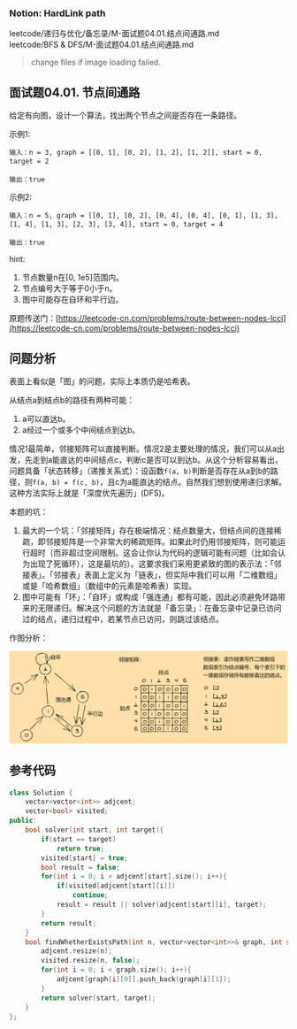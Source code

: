 ### Notion: HardLink path

leetcode/递归与优化/备忘录/M-面试题04.01.结点间通路.md  
leetcode/BFS & DFS/M-面试题04.01.结点间通路.md

> change files if image loading failed.

## 面试题04.01. 节点间通路

给定有向图，设计一个算法，找出两个节点之间是否存在一条路径。

示例1:

``` text
输入：n = 3, graph = [[0, 1], [0, 2], [1, 2], [1, 2]], start = 0, target = 2

输出：true
```

示例2:

``` text
输入：n = 5, graph = [[0, 1], [0, 2], [0, 4], [0, 4], [0, 1], [1, 3], [1, 4], [1, 3], [2, 3], [3, 4]], start = 0, target = 4

输出：true
```

hint:

1. 节点数量n在\[0, 1e5\]范围内。
2. 节点编号大于等于0小于n。
3. 图中可能存在自环和平行边。

原题传送门：[https://leetcode-cn.com/problems/route-between-nodes-lcci](https://leetcode-cn.com/problems/route-between-nodes-lcci)

## 问题分析

表面上看似是「图」的问题，实际上本质仍是哈希表。

从结点a到结点b的路径有两种可能：

1. a可以直达b。
2. a经过一个或多个中间结点到达b。

情况1最简单，邻接矩阵可以直接判断。情况2是主要处理的情况，我们可以从a出发，先走到a能直达的中间结点c，判断c是否可以到达b。从这个分析容易看出，问题具备「状态转移」（递推关系式）：设函数`f(a, b)`判断是否存在从a到b的路径，则`f(a, b) = f(c, b)`，且c为a能直达的结点。自然我们想到使用递归求解。这种方法实际上就是「深度优先遍历」(DFS)。

本题的坑：

1. 最大的一个坑：「邻接矩阵」存在极端情况：结点数量大，但结点间的连接稀疏，即邻接矩阵是一个非常大的稀疏矩阵。如果此时仍用邻接矩阵，则可能运行超时（而非超过空间限制。这会让你认为代码的逻辑可能有问题（比如会认为出现了死循环），这是最坑的）。这要求我们采用更紧致的图的表示法：「邻接表」。「邻接表」表面上定义为「链表」，但实际中我们可以用「二维数组」或是「哈希数组」（数组中的元素是哈希表）实现。
2. 图中可能有「环」：「自环」或构成「强连通」都有可能，因此必须避免环路带来的无限递归。解决这个问题的方法就是「备忘录」：在备忘录中记录已访问过的结点，递归过程中，若某节点已访问，则跳过该结点。

作图分析：

![分析过程](./M-面试题04.01.结点间通路/「图」的分析过程.png)

## 参考代码

``` c++
class Solution {
    vector<vector<int>> adjcent;
    vector<bool> visited;
public:
    bool solver(int start, int target){
        if(start == target)
            return true;
        visited[start] = true;
        bool result = false;
        for(int i = 0; i < adjcent[start].size(); i++){
            if(visited[adjcent[start][i]])
                continue;
            result = result || solver(adjcent[start][i], target);
        }
        return result;
    }
    bool findWhetherExistsPath(int n, vector<vector<int>>& graph, int start, int target) {
        adjcent.resize(n);
        visited.resize(n, false);
        for(int i = 0; i < graph.size(); i++){
            adjcent[graph[i][0]].push_back(graph[i][1]);
        }
        return solver(start, target);
    }
};
```
